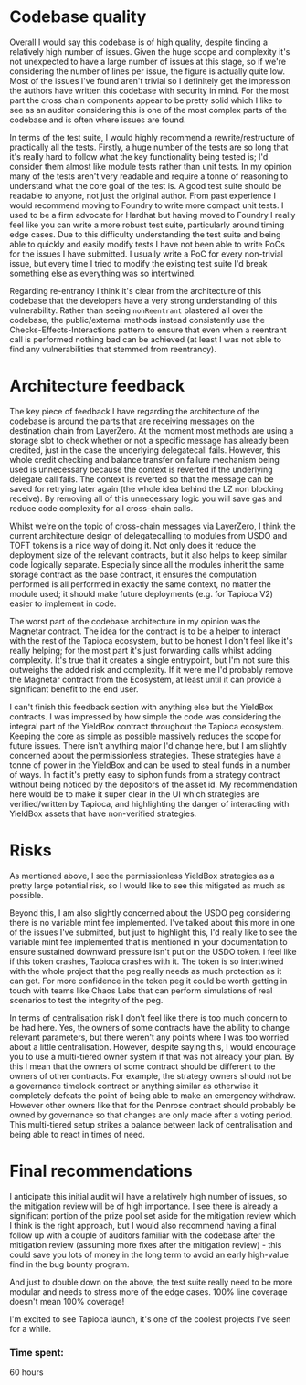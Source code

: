 # Codebase quality
Overall I would say this codebase is of high quality, despite finding a relatively high number of issues. Given the huge scope and complexity it's not unexpected to have a large number of issues at this stage, so if we're considering the number of lines per issue, the figure is actually quite low. Most of the issues I've found aren't trivial so I definitely get the impression the authors have written this codebase with security in mind. For the most part the cross chain components appear to be pretty solid which I like to see as an auditor considering this is one of the most complex parts of the codebase and is often where issues are found.

In terms of the test suite, I would highly recommend a rewrite/restructure of practically all the tests. Firstly, a huge number of the tests are so long that it's really hard to follow what the key functionality being tested is; I'd consider them almost like module tests rather than unit tests. In my opinion many of the tests aren't very readable and require a tonne of reasoning to understand what the core goal of the test is. A good test suite should be readable to anyone, not just the original author. From past experience I would recommend moving to Foundry to write more compact unit tests. I used to be a firm advocate for Hardhat but having moved to Foundry I really feel like you can write a more robust test suite, particularly around timing edge cases. Due to this difficulty understanding the test suite and being able to quickly and easily modify tests I have not been able to write PoCs for the issues I have submitted. I usually write a PoC for every non-trivial issue, but every time I tried to modify the existing test suite I'd break something else as everything was so intertwined.

Regarding re-entrancy I think it's clear from the architecture of this codebase that the developers have a very strong understanding of this vulnerability. Rather than seeing `nonReentrant` plastered all over the codebase, the public/external methods instead consistently use the Checks-Effects-Interactions pattern to ensure that even when a reentrant call is performed nothing bad can be achieved (at least I was not able to find any vulnerabilities that stemmed from reentrancy).

# Architecture feedback
The key piece of feedback I have regarding the architecture of the codebase is around the parts that are receiving messages on the destination chain from LayerZero. At the moment most methods are using a storage slot to check whether or not a specific message has already been credited, just in the case the underlying delegatecall fails. However, this whole credit checking and balance transfer on failure mechanism being used is unnecessary because the context is reverted if the underlying delegate call fails. The context is reverted so that the message can be saved for retrying later again (the whole idea behind the LZ non blocking receive). By removing all of this unnecessary logic you will save gas and reduce code complexity for all cross-chain calls.

Whilst we're on the topic of cross-chain messages via LayerZero, I think the current architecture design of delegatecalling to modules from USDO and TOFT tokens is a nice way of doing it. Not only does it reduce the deployment size of the relevant contracts, but it also helps to keep similar code logically separate. Especially since all the modules inherit the same storage contract as the base contract, it ensures the computation performed is all performed in exactly the same context, no matter the module used; it should make future deployments (e.g. for Tapioca V2) easier to implement in code.

The worst part of the codebase architecture in my opinion was the Magnetar contract. The idea for the contract is to be a helper to interact with the rest of the Tapioca ecosystem, but to be honest I don't feel like it's really helping; for the most part it's just forwarding calls whilst adding complexity. It's true that it creates a single entrypoint, but I'm not sure this outweighs the added risk and complexity. If it were me I'd probably remove the Magnetar contract from the Ecosystem, at least until it can provide a significant benefit to the end user.

I can't finish this feedback section with anything else but the YieldBox contracts. I was impressed by how simple the code was considering the integral part of the YieldBox contract throughout the Tapioca ecosystem. Keeping the core as simple as possible massively reduces the scope for future issues. There isn't anything major I'd change here, but I am slightly concerned about the permissionless strategies. These strategies have a tonne of power in the YieldBox and can be used to steal funds in a number of ways. In fact it's pretty easy to siphon funds from a strategy contract without being noticed by the depositors of the asset id. My recommendation here would be to make it super clear in the UI which strategies are verified/written by Tapioca, and highlighting the danger of interacting with YieldBox assets that have non-verified strategies.

# Risks
As mentioned above, I see the permissionless YieldBox strategies as a pretty large potential risk, so I would like to see this mitigated as much as possible.

Beyond this, I am also slightly concerned about the USDO peg considering there is no variable mint fee implemented. I've talked about this more in one of the issues I've submitted, but just to highlight this, I'd really like to see the variable mint fee implemented that is mentioned in your documentation to ensure sustained downward pressure isn't put on the USDO token. I feel like if this token crashes, Tapioca crashes with it. The token is so intertwined with the whole project that the peg really needs as much protection as it can get. For more confidence in the token peg it could be worth getting in touch with teams like Chaos Labs that can perform simulations of real scenarios to test the integrity of the peg.

In terms of centralisation risk I don't feel like there is too much concern to be had here. Yes, the owners of some contracts have the ability to change relevant parameters, but there weren't any points where I was too worried about a little centralisation. However, despite saying this, I would encourage you to use a multi-tiered owner system if that was not already your plan. By this I mean that the owners of some contract should be different to the owners of other contracts. For example, the strategy owners should not be a governance timelock contract or anything similar as otherwise it completely defeats the point of being able to make an emergency withdraw. However other owners like that for the Penrose contract should probably be owned by governance so that changes are only made after a voting period. This multi-tiered setup strikes a balance between lack of centralisation and being able to react in times of need.

# Final recommendations
I anticipate this initial audit will have a relatively high number of issues, so the mitigation review will be of high importance. I see there is already a significant portion of the prize pool set aside for the mitigation review which I think is the right approach, but I would also recommend having a final follow up with a couple of auditors familiar with the codebase after the mitigation review (assuming more fixes after the mitigation review) - this could save you lots of money in the long term to avoid an early high-value find in the bug bounty program.

And just to double down on the above, the test suite really need to be more modular and needs to stress more of the edge cases. 100% line coverage doesn't mean 100% coverage!

I'm excited to see Tapioca launch, it's one of the coolest projects I've seen for a while.

### Time spent:
60 hours